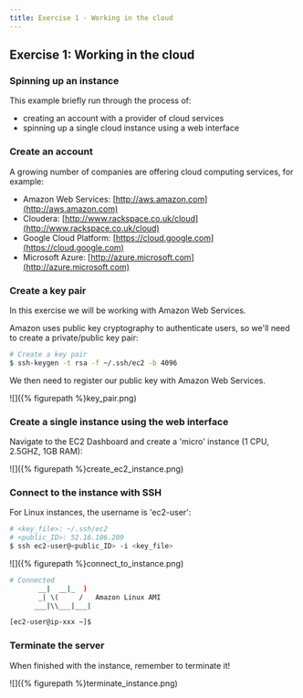 ```yaml
---
title: Exercise 1 - Working in the cloud
---
```


## Exercise 1: Working in the cloud

### Spinning up an instance

This example briefly run through the process of:

- creating an account with a provider of cloud services
- spinning up a single cloud instance using a web interface

### Create an account

A growing number of companies are offering cloud computing services, for example:

- Amazon Web Services: [http://aws.amazon.com](http://aws.amazon.com)
- Cloudera: [http://www.rackspace.co.uk/cloud](http://www.rackspace.co.uk/cloud)
- Google Cloud Platform: [https://cloud.google.com](https://cloud.google.com)
- Microsoft Azure: [http://azure.microsoft.com](http://azure.microsoft.com)

### Create a key pair

In this exercise we will be working with Amazon Web Services.

Amazon uses public key cryptography to authenticate users, so we'll need to create a private/public key pair:

``` bash
# Create a key pair
$ ssh-keygen -t rsa -f ~/.ssh/ec2 -b 4096
```

We then need to register our public key with Amazon Web Services.

![]({% figurepath %}key_pair.png)

### Create a single instance using the web interface

Navigate to the EC2 Dashboard and create a 'micro' instance (1 CPU, 2.5GHZ, 1GB RAM):

![]({% figurepath %}create_ec2_instance.png)

### Connect to the instance with SSH

For Linux instances, the username is 'ec2-user':

``` bash
# <key_file>: ~/.ssh/ec2
# <public_ID>: 52.16.106.209
$ ssh ec2-user@<public_ID> -i <key_file>
```

![]({% figurepath %}connect_to_instance.png)

``` bash
# Connected
       __|  __|_  )
       _| \(     /   Amazon Linux AMI
      ___|\\___|___|

[ec2-user@ip-xxx ~]$
```

<!-- ### Upload and run a script from your local machine

``` bash
# Add a hello world here

# transfer the file from your local machine
$ $ scp -i <key_file> <SampleFile> ec2-user@ec2-198-51-100-1.compute-1.amazonaws.com:~
``` -->

### Terminate the server

When finished with the instance, remember to terminate it!

![]({% figurepath %}terminate_instance.png)
